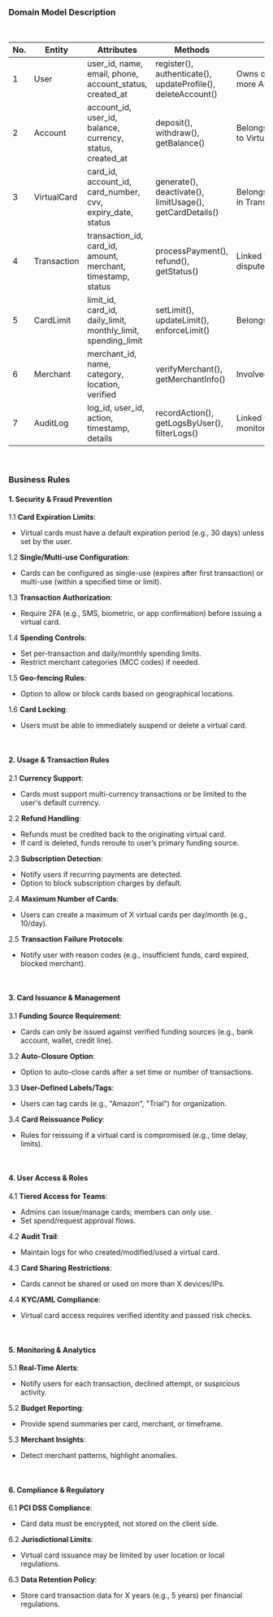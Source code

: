 ### Domain Model Description
<br>

| No. | Entity      | Attributes                                                    | Methods                                                      | Relationships                                              |
| --- | ----------- | ------------------------------------------------------------- | ------------------------------------------------------------ | ---------------------------------------------------------- |
| 1   | User        | user_id, name, email, phone, account_status, created_at       | register(), authenticate(), updateProfile(), deleteAccount() | Owns one or more Accounts and VirtualCards                 |
| 2   | Account     | account_id, user_id, balance, currency, status, created_at    | deposit(), withdraw(), getBalance()                          | Belongs to a User, linked to VirtualCards and Transactions |
| 3   | VirtualCard | card_id, account_id, card_number, cvv, expiry_date, status    | generate(), deactivate(), limitUsage(), getCardDetails()     | Belongs to an Account, used in Transactions, has CardLimit |
| 4   | Transaction | transaction_id, card_id, amount, merchant, timestamp, status  | processPayment(), refund(), getStatus()                      | Linked to a VirtualCard, may be disputed by a User         |
| 5   | CardLimit   | limit_id, card_id, daily_limit, monthly_limit, spending_limit | setLimit(), updateLimit(), enforceLimit()                    | Belongs to a VirtualCard                                   |
| 6   | Merchant    | merchant_id, name, category, location, verified               | verifyMerchant(), getMerchantInfo()                          | Involved in Transactions                                   |
| 7   | AuditLog    | log_id, user_id, action, timestamp, details                   | recordAction(), getLogsByUser(), filterLogs()                | Linked to a User or Transaction, monitors system activity  |


<br>

### Business Rules

#### **1. Security & Fraud Prevention**

1.1 **Card Expiration Limits**:

- Virtual cards must have a default expiration period (e.g., 30 days) unless set by the user.

1.2 **Single/Multi-use Configuration**:

- Cards can be configured as single-use (expires after first transaction) or multi-use (within a specified time or limit).

1.3 **Transaction Authorization**:

- Require 2FA (e.g., SMS, biometric, or app confirmation) before issuing a virtual card.

1.4 **Spending Controls**:

- Set per-transaction and daily/monthly spending limits.
- Restrict merchant categories (MCC codes) if needed.

1.5 **Geo-fencing Rules**:

- Option to allow or block cards based on geographical locations.

1.6 **Card Locking**:

- Users must be able to immediately suspend or delete a virtual card.

<br>

#### 2. **Usage & Transaction Rules**

2.1 **Currency Support**:

- Cards must support multi-currency transactions or be limited to the user's default currency.

2.2 **Refund Handling**:

- Refunds must be credited back to the originating virtual card.
- If card is deleted, funds reroute to user’s primary funding source.

2.3 **Subscription Detection**:

- Notify users if recurring payments are detected.
- Option to block subscription charges by default.

2.4 **Maximum Number of Cards**:

- Users can create a maximum of X virtual cards per day/month (e.g., 10/day).

2.5 **Transaction Failure Protocols**:

- Notify user with reason codes (e.g., insufficient funds, card expired, blocked merchant).
  
<br>

#### 3. **Card Issuance & Management**
3.1 **Funding Source Requirement**:

- Cards can only be issued against verified funding sources (e.g., bank account, wallet, credit line).

3.2 **Auto-Closure Option**:

- Option to auto-close cards after a set time or number of transactions.

3.3 **User-Defined Labels/Tags**:

- Users can tag cards (e.g., "Amazon", "Trial") for organization.

3.4 **Card Reissuance Policy**:

- Rules for reissuing if a virtual card is compromised (e.g., time delay, limits).

<br>

#### 4. **User Access & Roles**
4.1 **Tiered Access for Teams**:

- Admins can issue/manage cards; members can only use.
- Set spend/request approval flows.

4.2 **Audit Trail**:

- Maintain logs for who created/modified/used a virtual card.

4.3 **Card Sharing Restrictions**:

- Cards cannot be shared or used on more than X devices/IPs.

4.4 **KYC/AML Compliance**:

- Virtual card access requires verified identity and passed risk checks.

<br>

#### 5. **Monitoring & Analytics**
5.1 **Real-Time Alerts**:

- Notify users for each transaction, declined attempt, or suspicious activity.

5.2 **Budget Reporting**:

- Provide spend summaries per card, merchant, or timeframe.

5.3 **Merchant Insights**:

- Detect merchant patterns, highlight anomalies.

<br>

#### 6. **Compliance & Regulatory**
6.1 **PCI DSS Compliance**:

- Card data must be encrypted, not stored on the client side.

6.2 **Jurisdictional Limits**:

- Virtual card issuance may be limited by user location or local regulations.

6.3 **Data Retention Policy**:

- Store card transaction data for X years (e.g., 5 years) per financial regulations.

